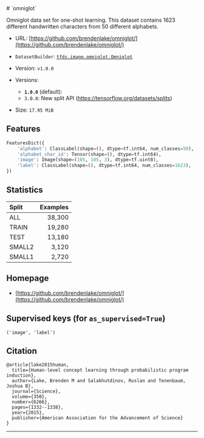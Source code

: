 <div itemscope itemtype="http://schema.org/Dataset">
  <div itemscope itemprop="includedInDataCatalog" itemtype="http://schema.org/DataCatalog">
    <meta itemprop="name" content="TensorFlow Datasets" />
  </div>
  <meta itemprop="name" content="omniglot" />
  <meta itemprop="description" content="Omniglot data set for one-shot learning. This dataset contains 1623 different&#10;handwritten characters from 50 different alphabets.&#10;&#10;&#10;To use this dataset:&#10;&#10;```python&#10;import tensorflow_datasets as tfds&#10;&#10;ds = tfds.load('omniglot', split='train')&#10;for ex in ds.take(4):&#10;  print(ex)&#10;```&#10;&#10;See [the guide](https://www.tensorflow.org/datasets/overview) for more&#10;informations on [tensorflow_datasets](https://www.tensorflow.org/datasets).&#10;&#10;" />
  <meta itemprop="url" content="https://www.tensorflow.org/datasets/catalog/omniglot" />
  <meta itemprop="sameAs" content="https://github.com/brendenlake/omniglot/" />
  <meta itemprop="citation" content="@article{lake2015human,&#10;  title={Human-level concept learning through probabilistic program induction},&#10;  author={Lake, Brenden M and Salakhutdinov, Ruslan and Tenenbaum, Joshua B},&#10;  journal={Science},&#10;  volume={350},&#10;  number={6266},&#10;  pages={1332--1338},&#10;  year={2015},&#10;  publisher={American Association for the Advancement of Science}&#10;}&#10;" />
</div>
# `omniglot`

Omniglot data set for one-shot learning. This dataset contains 1623 different
handwritten characters from 50 different alphabets.

*   URL:
    [https://github.com/brendenlake/omniglot/](https://github.com/brendenlake/omniglot/)
*   `DatasetBuilder`:
    [`tfds.image.omniglot.Omniglot`](https://github.com/tensorflow/datasets/tree/master/tensorflow_datasets/image/omniglot.py)
*   Version: `v1.0.0`
*   Versions:

    *   **`1.0.0`** (default):
    *   `3.0.0`: New split API (https://tensorflow.org/datasets/splits)

*   Size: `17.95 MiB`

## Features
```python
FeaturesDict({
    'alphabet': ClassLabel(shape=(), dtype=tf.int64, num_classes=50),
    'alphabet_char_id': Tensor(shape=(), dtype=tf.int64),
    'image': Image(shape=(105, 105, 3), dtype=tf.uint8),
    'label': ClassLabel(shape=(), dtype=tf.int64, num_classes=1623),
})
```

## Statistics

Split  | Examples
:----- | -------:
ALL    | 38,300
TRAIN  | 19,280
TEST   | 13,180
SMALL2 | 3,120
SMALL1 | 2,720

## Homepage

*   [https://github.com/brendenlake/omniglot/](https://github.com/brendenlake/omniglot/)

## Supervised keys (for `as_supervised=True`)
`('image', 'label')`

## Citation
```
@article{lake2015human,
  title={Human-level concept learning through probabilistic program induction},
  author={Lake, Brenden M and Salakhutdinov, Ruslan and Tenenbaum, Joshua B},
  journal={Science},
  volume={350},
  number={6266},
  pages={1332--1338},
  year={2015},
  publisher={American Association for the Advancement of Science}
}
```

--------------------------------------------------------------------------------
